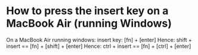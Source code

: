 ﻿# How to press the insert key on a MacBook Air (running Windows)

On a MacBook Air running windows:
insert key:   [fn] + [enter]
Hence: shift + insert == [fn] + [shift] + [enter]
Hence: ctrl + insert == [fn] + [ctrl] + [enter]
